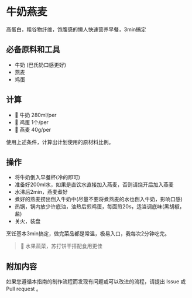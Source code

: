 # 牛奶燕麦

高蛋白，粗谷物纤维，饱腹感的懒人快速营养早餐，3min搞定

## 必备原料和工具

* 牛奶 (巴氏奶口感更好)
* 燕麦 
* 鸡蛋

## 计算

* 🥛 牛奶 280ml/per
* 🍳 鸡蛋 1个/per 
* 🍚 燕麦 40g/per 

使用上述条件，计算出计划使用的原材料比例。

## 操作

* 将牛奶倒入早餐杯(冷的即可)
* 准备好200ml水，如果是直饮水直接加入燕麦，否则请烧开后加入燕麦
* 水沸后2min，燕麦煮好
* 煮好的燕麦捞出倒入牛奶中(尽量不要将煮燕麦的水也倒入牛奶，影响口感)
* 热锅，锅内放少许底油，油热后煎鸡蛋，每面煎20s，适当调底味(黑胡椒，盐)
* 关火，装盘

烹饪基本3min搞定，做完菜品都是常温，极易入口，我每次2分钟吃完。

> 🥑 水果蔬菜，苏打饼干搭配食用更佳

## 附加内容

如果您遵循本指南的制作流程而发现有问题或可以改进的流程，请提出 Issue 或 Pull request 。
